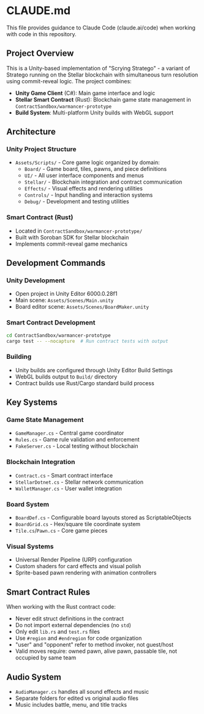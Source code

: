 # CLAUDE.md

This file provides guidance to Claude Code (claude.ai/code) when working with code in this repository.

## Project Overview

This is a Unity-based implementation of "Scrying Stratego" - a variant of Stratego running on the Stellar blockchain with simultaneous turn resolution using commit-reveal logic. The project combines:

- **Unity Game Client** (C#): Main game interface and logic
- **Stellar Smart Contract** (Rust): Blockchain game state management in `ContractSandbox/warmancer-prototype`
- **Build System**: Multi-platform Unity builds with WebGL support

## Architecture

### Unity Project Structure
- `Assets/Scripts/` - Core game logic organized by domain:
  - `Board/` - Game board, tiles, pawns, and piece definitions
  - `UI/` - All user interface components and menus
  - `Stellar/` - Blockchain integration and contract communication
  - `Effects/` - Visual effects and rendering utilities
  - `Controls/` - Input handling and interaction systems
  - `Debug/` - Development and testing utilities

### Smart Contract (Rust)
- Located in `ContractSandbox/warmancer-prototype/`
- Built with Soroban SDK for Stellar blockchain
- Implements commit-reveal game mechanics

## Development Commands

### Unity Development
- Open project in Unity Editor 6000.0.28f1
- Main scene: `Assets/Scenes/Main.unity`
- Board editor scene: `Assets/Scenes/BoardMaker.unity`

### Smart Contract Development
```bash
cd ContractSandbox/warmancer-prototype
cargo test -- --nocapture  # Run contract tests with output
```

### Building
- Unity builds are configured through Unity Editor Build Settings
- WebGL builds output to `Build/` directory
- Contract builds use Rust/Cargo standard build process

## Key Systems

### Game State Management
- `GameManager.cs` - Central game coordinator
- `Rules.cs` - Game rule validation and enforcement
- `FakeServer.cs` - Local testing without blockchain

### Blockchain Integration
- `Contract.cs` - Smart contract interface
- `StellarDotnet.cs` - Stellar network communication
- `WalletManager.cs` - User wallet integration

### Board System
- `BoardDef.cs` - Configurable board layouts stored as ScriptableObjects
- `BoardGrid.cs` - Hex/square tile coordinate system
- `Tile.cs`/`Pawn.cs` - Core game pieces

### Visual Systems
- Universal Render Pipeline (URP) configuration
- Custom shaders for card effects and visual polish
- Sprite-based pawn rendering with animation controllers

## Smart Contract Rules

When working with the Rust contract code:
- Never edit struct definitions in the contract
- Do not import external dependencies (no `std`)
- Only edit `lib.rs` and `test.rs` files
- Use `#region` and `#endregion` for code organization
- "user" and "opponent" refer to method invoker, not guest/host
- Valid moves require: owned pawn, alive pawn, passable tile, not occupied by same team

## Audio System
- `AudioManager.cs` handles all sound effects and music
- Separate folders for edited vs original audio files
- Music includes battle, menu, and title tracks